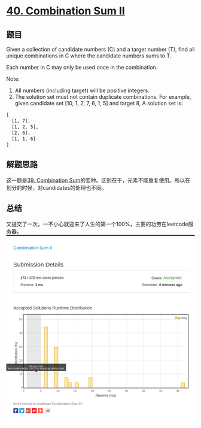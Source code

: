 # [40. Combination Sum II](https://leetcode.com/problems/combination-sum-ii/)

## 题目

Given a collection of candidate numbers (C) and a target number (T), find all unique combinations in C where the candidate numbers sums to T.

Each number in C may only be used once in the combination.

Note:

1. All numbers (including target) will be positive integers.
1. The solution set must not contain duplicate combinations.
For example, given candidate set [10, 1, 2, 7, 6, 1, 5] and target 8,
A solution set is:

``` 
[
  [1, 7],
  [1, 2, 5],
  [2, 6],
  [1, 1, 6]
]
```

## 解题思路

这一题是[39. Combination Sum](https://leetcode.com/problems/combination-sum/)的变种。区别在于，元素不能重复使用。所以在划分的时候，对candidates的处理也不同。

## 总结

又提交了一次，一不小心就迎来了人生的第一个100%，主要的功劳在leetcode服务器。
![100%](100.png)
